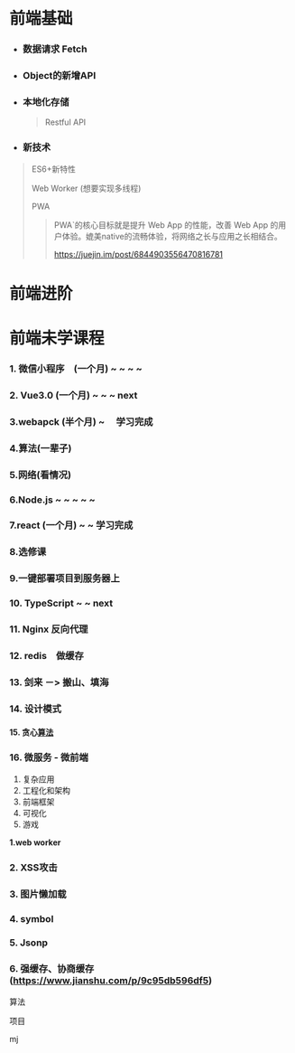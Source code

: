 # 前端基础



- ### 数据请求 Fetch

- ###  Object的新增API

- ### 本地化存储

  > Restful API

- ### 新技术

> ES6+新特性
>
> Web Worker  (想要实现多线程)
>
> PWA
>
> > PWA`的核心目标就是提升 Web App 的性能，改善 Web App 的用户体验。媲美native的流畅体验，将网络之长与应用之长相结合。
> >
> > https://juejin.im/post/6844903556470816781

# 前端进阶







# 前端未学课程

### 1. 微信小程序　(一个月) ~ ~ ~ ~  

### 2. Vue3.0 (一个月)  ~ ~ ~   next

### 3.webapck (半个月)   ~  　学习完成

### 4.算法(一辈子)

### 5.网络(看情况)

### 6.Node.js ~ ~ ~ ~ ~

### 7.react (一个月)  ~ ~     学习完成

### 8.选修课

### 9.一键部署项目到服务器上

### 10. TypeScript ~ ~  next

### 11. Nginx  反向代理

### 12. redis　做缓存

### 13. 剑来 －>  搬山、填海

### 14. 设计模式

#### 15. 贪心[算法](https://www.nowcoder.com/jump/super-jump/word?word=算法)

### 16. 微服务 - 微前端







1. 复杂应用 
2. 工程化和架构
3. 前端框架
4. 可视化
5. 游戏



**1.web worker**

### 2. XSS攻击

### 3. 图片懒加载

### 4. symbol

### 5. Jsonp

### 6. 强缓存、协商缓存 (https://www.jianshu.com/p/9c95db596df5)

算法

项目

mj



​	

